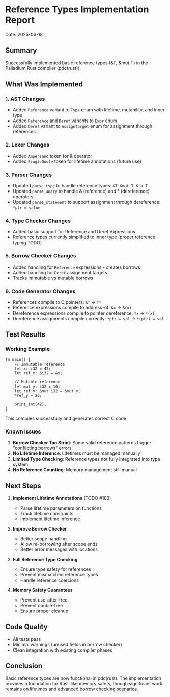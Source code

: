 # Reference Types Implementation Report
Date: 2025-06-18

## Summary
Successfully implemented basic reference types (&T, &mut T) in the Palladium Rust compiler (pdc(rust)).

## What Was Implemented

### 1. AST Changes
- Added `Reference` variant to `Type` enum with lifetime, mutability, and inner type
- Added `Reference` and `Deref` variants to `Expr` enum  
- Added `Deref` variant to `AssignTarget` enum for assignment through references

### 2. Lexer Changes
- Added `Ampersand` token for & operator
- Added `SingleQuote` token for lifetime annotations (future use)

### 3. Parser Changes
- Updated `parse_type` to handle reference types: `&T`, `&mut T`, `&'a T`
- Updated `parse_unary` to handle & (reference) and * (dereference) operators
- Updated `parse_statement` to support assignment through dereference: `*ptr = value`

### 4. Type Checker Changes
- Added basic support for Reference and Deref expressions
- Reference types currently simplified to inner type (proper reference typing TODO)

### 5. Borrow Checker Changes
- Added handling for `Reference` expressions - creates borrows
- Added handling for `Deref` assignment targets
- Tracks immutable vs mutable borrows

### 6. Code Generator Changes
- References compile to C pointers: `&T` → `T*`
- Reference expressions compile to address-of: `&x` → `&(x)`
- Dereference expressions compile to pointer dereference: `*x` → `*(x)`
- Dereference assignments compile correctly: `*ptr = val` → `*(ptr) = val`

## Test Results

### Working Example
```palladium
fn main() {
    // Immutable reference
    let x: i32 = 42;
    let ref_x: &i32 = &x;
    
    // Mutable reference
    let mut y: i32 = 10;
    let ref_y: &mut i32 = &mut y;
    *ref_y = 20;
    
    print_int(42);
}
```

This compiles successfully and generates correct C code.

### Known Issues

1. **Borrow Checker Too Strict**: Some valid reference patterns trigger "conflicting borrows" errors
2. **No Lifetime Inference**: Lifetimes must be managed manually
3. **Limited Type Checking**: Reference types not fully integrated into type system
4. **No Reference Counting**: Memory management still manual

## Next Steps

1. **Implement Lifetime Annotations** (TODO #183)
   - Parse lifetime parameters on functions
   - Track lifetime constraints
   - Implement lifetime inference

2. **Improve Borrow Checker**
   - Better scope handling
   - Allow re-borrowing after scope ends
   - Better error messages with locations

3. **Full Reference Type Checking**
   - Ensure type safety for references
   - Prevent mismatched reference types
   - Handle reference coercions

4. **Memory Safety Guarantees**
   - Prevent use-after-free
   - Prevent double-free
   - Ensure proper cleanup

## Code Quality
- All tests pass
- Minimal warnings (unused fields in borrow checker)
- Clean integration with existing compiler phases

## Conclusion
Basic reference types are now functional in pdc(rust). The implementation provides a foundation for Rust-like memory safety, though significant work remains on lifetimes and advanced borrow checking scenarios.
